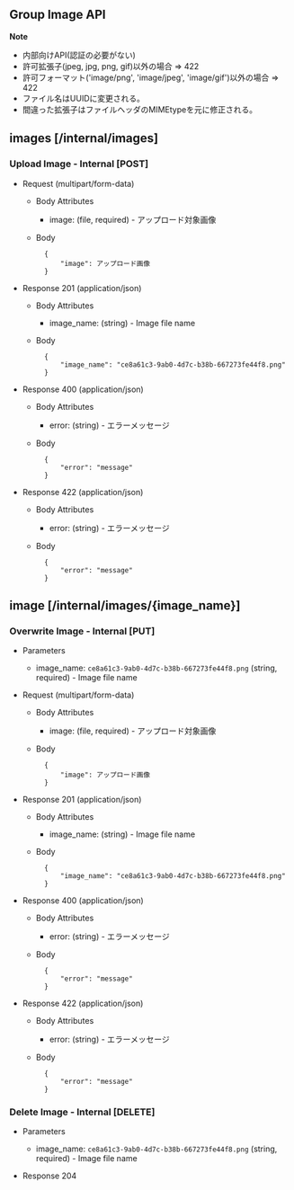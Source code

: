 ## Group Image API

**Note**
* 内部向けAPI(認証の必要がない)
* 許可拡張子(jpeg, jpg, png, gif)以外の場合 => 422
* 許可フォーマット('image/png', 'image/jpeg', 'image/gif')以外の場合 => 422
* ファイル名はUUIDに変更される。
* 間違った拡張子はファイルヘッダのMIMEtypeを元に修正される。

##  images [/internal/images]

### Upload Image - Internal [POST]

* Request (multipart/form-data)

    + Body Attributes
        * image: (file, required) - アップロード対象画像

    + Body

            {
                "image": アップロード画像
            }

* Response 201 (application/json)

    + Body Attributes
        * image_name: (string) - Image file name

    + Body

            {
                "image_name": "ce8a61c3-9ab0-4d7c-b38b-667273fe44f8.png"
            }

* Response 400 (application/json)

    + Body Attributes
        * error: (string) - エラーメッセージ

    + Body

            {
                "error": "message"
            }

* Response 422 (application/json)

    + Body Attributes
        * error: (string) - エラーメッセージ

    + Body

            {
                "error": "message"
            }

##  image [/internal/images/{image_name}]

### Overwrite Image - Internal [PUT]

* Parameters
    + image_name: `ce8a61c3-9ab0-4d7c-b38b-667273fe44f8.png` (string, required) - Image file name

* Request (multipart/form-data)

    + Body Attributes
        * image: (file, required) - アップロード対象画像

    + Body

            {
                "image": アップロード画像
            }

* Response 201 (application/json)

    + Body Attributes
        * image_name: (string) - Image file name

    + Body

            {
                "image_name": "ce8a61c3-9ab0-4d7c-b38b-667273fe44f8.png"
            }

* Response 400 (application/json)

    + Body Attributes
        * error: (string) - エラーメッセージ

    + Body

            {
                "error": "message"
            }

* Response 422 (application/json)

    + Body Attributes
        * error: (string) - エラーメッセージ

    + Body

            {
                "error": "message"
            }

### Delete Image - Internal [DELETE]

* Parameters
    + image_name: `ce8a61c3-9ab0-4d7c-b38b-667273fe44f8.png` (string, required) - Image file name

* Response 204

